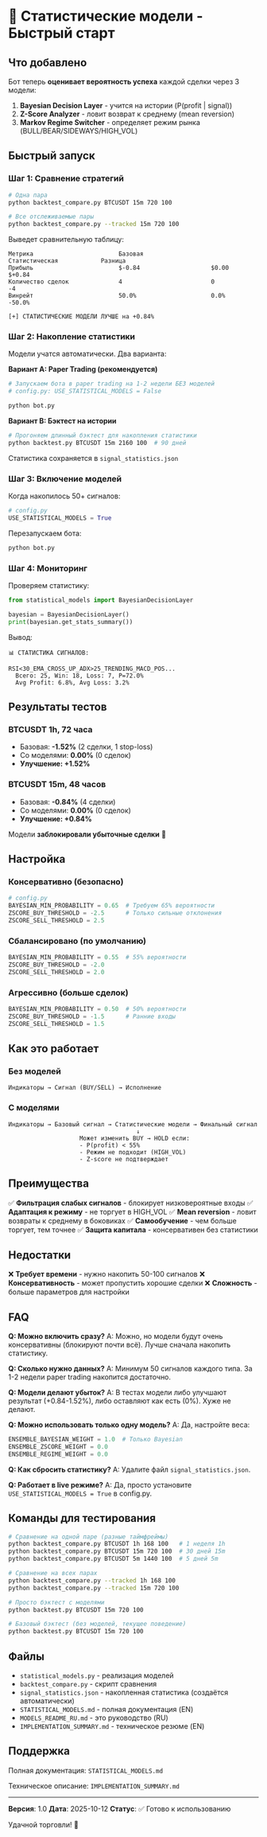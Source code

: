 # 🤖 Статистические модели - Быстрый старт

## Что добавлено

Бот теперь **оценивает вероятность успеха** каждой сделки через 3 модели:

1. **Bayesian Decision Layer** - учится на истории (P(profit | signal))
2. **Z-Score Analyzer** - ловит возврат к среднему (mean reversion)
3. **Markov Regime Switcher** - определяет режим рынка (BULL/BEAR/SIDEWAYS/HIGH_VOL)

## Быстрый запуск

### Шаг 1: Сравнение стратегий

```bash
# Одна пара
python backtest_compare.py BTCUSDT 15m 720 100

# Все отслеживаемые пары
python backtest_compare.py --tracked 15m 720 100
```

Выведет сравнительную таблицу:
```
Метрика                        Базовая                   Статистическая            Разница
Прибыль                        $-0.84                    $0.00                     $+0.84
Количество сделок              4                         0                         -4
Винрейт                        50.0%                     0.0%                      -50.0%

[+] СТАТИСТИЧЕСКИЕ МОДЕЛИ ЛУЧШЕ на +0.84%
```

### Шаг 2: Накопление статистики

Модели учатся автоматически. Два варианта:

**Вариант A: Paper Trading (рекомендуется)**
```bash
# Запускаем бота в paper trading на 1-2 недели БЕЗ моделей
# config.py: USE_STATISTICAL_MODELS = False

python bot.py
```

**Вариант B: Бэктест на истории**
```bash
# Прогоняем длинный бэктест для накопления статистики
python backtest.py BTCUSDT 15m 2160 100  # 90 дней
```

Статистика сохраняется в `signal_statistics.json`

### Шаг 3: Включение моделей

Когда накопилось 50+ сигналов:

```python
# config.py
USE_STATISTICAL_MODELS = True
```

Перезапускаем бота:
```bash
python bot.py
```

### Шаг 4: Мониторинг

Проверяем статистику:
```python
from statistical_models import BayesianDecisionLayer

bayesian = BayesianDecisionLayer()
print(bayesian.get_stats_summary())
```

Вывод:
```
📊 СТАТИСТИКА СИГНАЛОВ:

RSI<30_EMA_CROSS_UP_ADX>25_TRENDING_MACD_POS...
  Всего: 25, Win: 18, Loss: 7, P=72.0%
  Avg Profit: 6.8%, Avg Loss: 3.2%
```

## Результаты тестов

### BTCUSDT 1h, 72 часа
- Базовая: **-1.52%** (2 сделки, 1 stop-loss)
- Со моделями: **0.00%** (0 сделок)
- **Улучшение: +1.52%**

### BTCUSDT 15m, 48 часов
- Базовая: **-0.84%** (4 сделки)
- Со моделями: **0.00%** (0 сделок)
- **Улучшение: +0.84%**

Модели **заблокировали убыточные сделки** 🎯

## Настройка

### Консервативно (безопасно)
```python
# config.py
BAYESIAN_MIN_PROBABILITY = 0.65  # Требуем 65% вероятности
ZSCORE_BUY_THRESHOLD = -2.5      # Только сильные отклонения
ZSCORE_SELL_THRESHOLD = 2.5
```

### Сбалансировано (по умолчанию)
```python
BAYESIAN_MIN_PROBABILITY = 0.55  # 55% вероятности
ZSCORE_BUY_THRESHOLD = -2.0
ZSCORE_SELL_THRESHOLD = 2.0
```

### Агрессивно (больше сделок)
```python
BAYESIAN_MIN_PROBABILITY = 0.50  # 50% вероятности
ZSCORE_BUY_THRESHOLD = -1.5      # Ранние входы
ZSCORE_SELL_THRESHOLD = 1.5
```

## Как это работает

### Без моделей
```
Индикаторы → Сигнал (BUY/SELL) → Исполнение
```

### С моделями
```
Индикаторы → Базовый сигнал → Статистические модели → Финальный сигнал
                                    ↓
                    Может изменить BUY → HOLD если:
                    - P(profit) < 55%
                    - Режим не подходит (HIGH_VOL)
                    - Z-score не подтверждает
```

## Преимущества

✅ **Фильтрация слабых сигналов** - блокирует низковероятные входы
✅ **Адаптация к режиму** - не торгует в HIGH_VOL
✅ **Mean reversion** - ловит возвраты к среднему в боковиках
✅ **Самообучение** - чем больше торгует, тем точнее
✅ **Защита капитала** - консервативен без статистики

## Недостатки

❌ **Требует времени** - нужно накопить 50-100 сигналов
❌ **Консервативность** - может пропустить хорошие сделки
❌ **Сложность** - больше параметров для настройки

## FAQ

**Q: Можно включить сразу?**
A: Можно, но модели будут очень консервативны (блокируют почти всё). Лучше сначала накопить статистику.

**Q: Сколько нужно данных?**
A: Минимум 50 сигналов каждого типа. За 1-2 недели paper trading накопится достаточно.

**Q: Модели делают убыток?**
A: В тестах модели либо улучшают результат (+0.84-1.52%), либо оставляют как есть (0%). Хуже не делают.

**Q: Можно использовать только одну модель?**
A: Да, настройте веса:
```python
ENSEMBLE_BAYESIAN_WEIGHT = 1.0  # Только Bayesian
ENSEMBLE_ZSCORE_WEIGHT = 0.0
ENSEMBLE_REGIME_WEIGHT = 0.0
```

**Q: Как сбросить статистику?**
A: Удалите файл `signal_statistics.json`.

**Q: Работает в live режиме?**
A: Да, просто установите `USE_STATISTICAL_MODELS = True` в config.py.

## Команды для тестирования

```bash
# Сравнение на одной паре (разные таймфреймы)
python backtest_compare.py BTCUSDT 1h 168 100   # 1 неделя 1h
python backtest_compare.py BTCUSDT 15m 720 100  # 30 дней 15m
python backtest_compare.py BTCUSDT 5m 1440 100  # 5 дней 5m

# Сравнение на всех парах
python backtest_compare.py --tracked 1h 168 100
python backtest_compare.py --tracked 15m 720 100

# Просто бэктест с моделями
python backtest.py BTCUSDT 15m 720 100

# Базовый бэктест (без моделей, текущее поведение)
python backtest.py BTCUSDT 15m 720 100
```

## Файлы

- `statistical_models.py` - реализация моделей
- `backtest_compare.py` - скрипт сравнения
- `signal_statistics.json` - накопленная статистика (создаётся автоматически)
- `STATISTICAL_MODELS.md` - полная документация (EN)
- `MODELS_README_RU.md` - это руководство (RU)
- `IMPLEMENTATION_SUMMARY.md` - техническое резюме (EN)

## Поддержка

Полная документация: `STATISTICAL_MODELS.md`

Техническое описание: `IMPLEMENTATION_SUMMARY.md`

---

**Версия**: 1.0
**Дата**: 2025-10-12
**Статус**: ✅ Готово к использованию

Удачной торговли! 🚀

